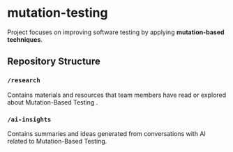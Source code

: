 # mutation-testing
Project focuses on improving software testing by applying **mutation-based techniques**.

## Repository Structure

### `/research`
Contains materials and resources that team members have read or explored about Mutation-Based Testing .

### `/ai-insights`
Contains summaries and ideas generated from conversations with AI related to Mutation-Based Testing.


